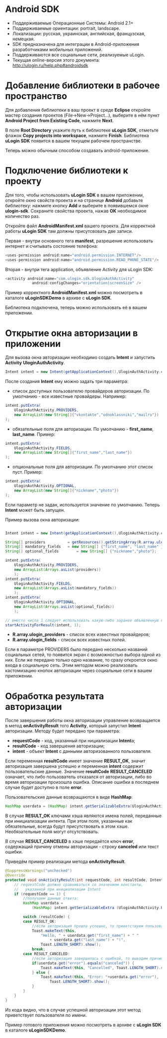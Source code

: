 


Android SDK
==================

    
    






*	Поддерживаемые Операционные Системы: Android 2.1+
*	Поддерживаемые ориентации: portrait, landscape.
*	Локализации: русская, украинская, английская, французская, немецкая.
*	SDK предназначена для интеграции в Android-приложения разработчиками мобильных приложений.
*	Поддерживаются все социальные сети, реализуемые uLogin.
*	Текущая online-версия этого документа: http://ulogin.ru/help.php#androidsdk




Добавление библиотеки в рабочее пространство
==================


Для добавления библиотеки в ваш проект в среде **Eclipse** откройте мастер создания проектов (File->New->Project...), выберите в нём пункт **Android Project from Existing Code**, нажмите **Next**.




В поле **Root Directory** укажите путь к библиотеке **uLogin SDK**, отметьте флажок **Copy projects into workspace**, нажмите **Finish**. Библиотека **uLogin SDK** появится в вашем текущем рабочем пространстве.



Теперь можно обычным способом создавать android-приложение.




Подключение библиотеки к проекту
==================


Для того, чтобы использовать **uLogin SDK** в вашем приложении, откройте окно свойств проекта и на странице **Android** добавьте библиотеку: нажмите кнопку **Add** и выберите в появившемся окне **ulogin-sdk**. Сохраните свойства проекта, нажав **OK** необходимое количество раз.





Откройте файл **AndroidManifest.xml** вашего проекта. Для корректной работы **uLogin SDK** там должны присутсвовать две записи.



Первая - внутри основного тега **manifest**, разрешение использовать интернет и считывать состояние телефона:

```java
<uses-permission android:name="android.permission.INTERNET"/>
<uses-permission android:name="android.permission.READ_PHONE_STATE"/>
```


Вторая - внутри тега application, объявление Activity для uLogin SDK:

```java
<activity android:name="com.ulogin.sdk.UloginAuthActivity"
            android:configChanges="orientation|screenSize" />
```


Пример корректного **AndroidManifest.xml** можно посмотреть в каталоге **uLoginSDKDemo** в архиве с **uLogin SDK**.



Библиотека подключена, теперь можно использовать её в вашем приложении.






Открытие окна авторизации в приложении
==================


Для вызова окна авторизации необходимо создать **Intent** и запустить **Activity** **UloginAuthActivity**.
```java
Intent intent = new Intent(getApplicationContext(),UloginAuthActivity.class);
```


После создания **Intent** ему можно задать три параметра:

*	список доступных пользователю провайдеров авторизации. По умолчанию - все известные провайдеры. Например:
```java
intent.putExtra(
	UloginAuthActivity.PROVIDERS,
	new ArrayList(new String[]{"vkontakte","odnoklassniki","mailru"})
);
```

*	обязательные поля для авторизации. По умолчанию - **first_name**, **last_name**. Пример:
```java
intent.putExtra(
	UloginAuthActivity.FIELDS,
	new ArrayList(new String[]{"first_name","last_name"})
);
```

*	опциональные поля для авторизации. По умолчанию этот список пуст. Пример:
```java
intent.putExtra(
	UloginAuthActivity.OPTIONAL,
	new ArrayList(new String[]{"nickname","photo"})
);
```



Если параметр не задан, используется значение по умолчанию. Теперь **Intent** может быть запущен.




Пример вызова окна авторизации:

```java

Intent intent = new Intent(getApplicationContext(),UloginAuthActivity.class);

String[] providers			= getResources().getStringArray(R.array.ulogin_providers);
String[] mandatory_fields	= new String[] {"first_name", "last_name" };
String[] optional_fields		= new String[] {"nickname","photo"};

intent.putExtra(
	UloginAuthActivity.PROVIDERS,
	new ArrayList(Arrays.asList(providers))
	);
intent.putExtra(
	UloginAuthActivity.FIELDS,
	new ArrayList(Arrays.asList(mandatory_fields))
	);
intent.putExtra(
	UloginAuthActivity.OPTIONAL,
	new ArrayList(Arrays.asList(optional_fields))
	);

// вместо числа 1 следует использовать какую-либо заранее объявленную константу
startActivityForResult(intent, 1);

```



*	**R.array.ulogin_providers**	- список всех известных провайдеров;
*	**R.array.ulogin_fields**	- список всех известных полей.


Если в параметре PROVIDERS было передано несколько названий социальных сетей, то появится экран с возможностью выбора одной из них. Если же передано только одно название,
то сразу откроется окно входа в социальную сеть. Этим методом можно реализовать кастомизацию кнопок авторизации через социальные сети в вашем приложении.




Обработка результата авторизации
==================


После завершения работы окна авторизации управление возвращается в метод **onActivityResult** того **Activity**, который запустил **Intent** авторизации. Методу будет передано три параметра:

*	**requestCode** - код, указанный при нициализации **Intent**а;
*	**resultCode** - код завершения авторизации;
*	**intent** - объект **Intent** с данными авторизованного пользователя.


Если переменная **resultCode** имеет значение **RESULT_OK**, значит авторизация завершена успешно и переменная **intent** содержит пользовательские данные.
Значение **resultCode** **RESULT_CANCELED** означает, что либо пользователь отказался от авторизации, либо во время авторизации произошла ошибка.
Описание ошибки в последнем случае будет доступно в поле **error**.



Пользовательские данные возвращаются в виде **HashMap**:

```java
HashMap userdata = (HashMap) intent.getSerializableExtra(UloginAuthActivity.USERDATA);
```


В случае **RESULT_OK** ключами хэша являются имена полей, переданные при инициализации интента. При этом поля, указанные как обязательные, всегда будут присутствовать в этом хэше.
Необязательные поля могут отсутствовать.



В случае **RESULT_CANCELED** в хэше передаётся ключ **error**, содержащий причину отмены авторизации - строку **canceled** или текст ошибки.



Приведём пример реализации метода **onActivityResult**.


```java
@SuppressWarnings("unchecked")
@Override
protected void onActivityResult(int requestCode, int resultCode, Intent intent) {
	// requestCode должно сравниваться со значением константы,
	//   указанной при инициализации Intent
	if (requestCode == 1) {
		//получаем данные ответа:
		HashMap userdata =
			(HashMap) intent.getSerializableExtra (UloginAuthActivity.USERDATA);

		switch (resultCode) {
		case RESULT_OK:
			//если авторизация прошла успешно, то приветствуем пользователя
			Toast.makeText(this,
				"Hello, " + userdata.get("first_name") + " "
					+ userdata.get("last_name") + "!",
				Toast.LENGTH_SHORT).show();
			break;
		case RESULT_CANCELED:
			//если авторизация завершилась с ошибкой, то выводим причину
			if(userdata.get("error").equals("canceled")) {
				Toast.makeText(this, "Cancelled", Toast.LENGTH_SHORT).show();
			} else {
				Toast.makeText(this, "Error: "+userdata.get("error"),
					Toast.LENGTH_SHORT).show();
			}
		}
	}
}
```


Из кода видно, что в случае успешной авторизации этот метод приветствует пользователя по имени.



Пример готового приложения можно посмотреть в архиве с **uLogin SDK** в каталоге **uLoginSDKDemo**.

